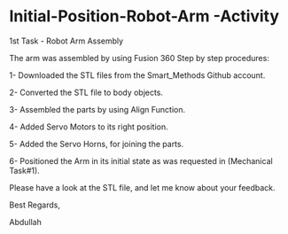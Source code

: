 # Initial-Position-Robot-Arm -Activity
1st Task - Robot Arm Assembly  


The arm was assembled by using Fusion 360 Step by step procedures: 

1- Downloaded the STL files from the Smart_Methods Github account.

2- Converted the STL file to body objects.

3- Assembled the parts by using Align Function.

4- Added Servo Motors to its right position.

5- Added the Servo Horns, for joining the parts.

6- Positioned the Arm in its initial state as was requested in (Mechanical Task#1).

Please have a look at the STL file, and let me know about your feedback.

Best Regards,

Abdullah
